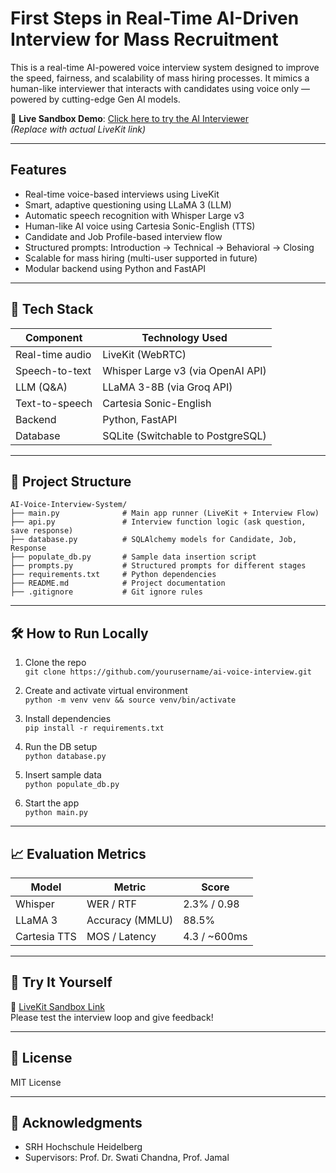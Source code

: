 #  First Steps in Real-Time AI-Driven Interview for Mass Recruitment

This is a real-time AI-powered voice interview system designed to improve the speed, fairness, and scalability of mass hiring processes. It mimics a human-like interviewer that interacts with candidates using voice only — powered by cutting-edge Gen AI models.

🔗 **Live Sandbox Demo**: [Click here to try the AI Interviewer](https://your-livekit-sandbox-link.com)  
_(Replace with actual LiveKit link)_

---

## Features

- Real-time voice-based interviews using LiveKit
- Smart, adaptive questioning using LLaMA 3 (LLM)
- Automatic speech recognition with Whisper Large v3
- Human-like AI voice using Cartesia Sonic-English (TTS)
- Candidate and Job Profile-based interview flow
- Structured prompts: Introduction → Technical → Behavioral → Closing
- Scalable for mass hiring (multi-user supported in future)
- Modular backend using Python and FastAPI

---

## 🧠 Tech Stack

| Component      | Technology Used          |
|----------------|---------------------------|
| Real-time audio | LiveKit (WebRTC)          |
| Speech-to-text  | Whisper Large v3 (via OpenAI API) |
| LLM (Q&A)       | LLaMA 3-8B (via Groq API) |
| Text-to-speech  | Cartesia Sonic-English    |
| Backend         | Python, FastAPI           |
| Database        | SQLite (Switchable to PostgreSQL) |

---

## 📂 Project Structure

```
AI-Voice-Interview-System/
├── main.py              # Main app runner (LiveKit + Interview Flow)
├── api.py               # Interview function logic (ask question, save response)
├── database.py          # SQLAlchemy models for Candidate, Job, Response
├── populate_db.py       # Sample data insertion script
├── prompts.py           # Structured prompts for different stages
├── requirements.txt     # Python dependencies
├── README.md            # Project documentation
├── .gitignore           # Git ignore rules
```

---

## 🛠️ How to Run Locally

1. Clone the repo  
   `git clone https://github.com/yourusername/ai-voice-interview.git`

2. Create and activate virtual environment  
   `python -m venv venv && source venv/bin/activate`

3. Install dependencies  
   `pip install -r requirements.txt`

4. Run the DB setup  
   `python database.py`

5. Insert sample data  
   `python populate_db.py`

6. Start the app  
   `python main.py`

---

## 📈 Evaluation Metrics

| Model       | Metric             | Score        |
|-------------|--------------------|--------------|
| Whisper     | WER / RTF          | 2.3% / 0.98  |
| LLaMA 3     | Accuracy (MMLU)    | 88.5%        |
| Cartesia TTS| MOS / Latency      | 4.3 / ~600ms |

---

## 🧪 Try It Yourself

🎤 [LiveKit Sandbox Link](https://your-livekit-sandbox-link.com)  
Please test the interview loop and give feedback!

---

## 📜 License

MIT License

---

## 🙏 Acknowledgments

- SRH Hochschule Heidelberg
- Supervisors: Prof. Dr. Swati Chandna, Prof. Jamal
